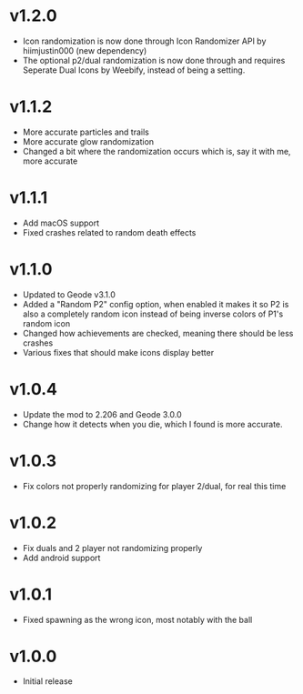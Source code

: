 # v1.2.0
- Icon randomization is now done through Icon Randomizer API by hiimjustin000 (new dependency)
- The optional p2/dual randomization is now done through and requires Seperate Dual Icons by Weebify, instead of being a setting.

# v1.1.2
- More accurate particles and trails
- More accurate glow randomization
- Changed a bit where the randomization occurs which is, say it with me, more accurate

# v1.1.1
- Add macOS support
- Fixed crashes related to random death effects

# v1.1.0
- Updated to Geode v3.1.0
- Added a "Random P2" config option, when enabled it makes it so P2 is also a completely random icon instead of being inverse colors of P1's random icon
- Changed how achievements are checked, meaning there should be less crashes
- Various fixes that should make icons display better

# v1.0.4
- Update the mod to 2.206 and Geode 3.0.0
- Change how it detects when you die, which I found is more accurate.

# v1.0.3
- Fix colors not properly randomizing for player 2/dual, for real this time

# v1.0.2
- Fix duals and 2 player not randomizing properly
- Add android support

# v1.0.1
- Fixed spawning as the wrong icon, most notably with the ball

# v1.0.0
- Initial release